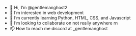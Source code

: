 - 👋 Hi, I’m @gentlemanghost2
- 👀 I’m interested in web development
- 🌱 I’m currently learning Python, HTML, CSS, and Javascript
- 💞️ I’m looking to collaborate on not really anywhere rn
- 📫 How to reach me discord at _gentlemanghost

<!---
gentlemanghost2/gentlemanghost2 is a ✨ special ✨ repository because its `README.md` (this file) appears on your GitHub profile.
You can click the Preview link to take a look at your changes.
--->
